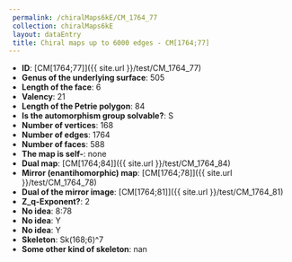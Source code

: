 ```yaml
--- 
 permalink: /chiralMaps6kE/CM_1764_77 
 collection: chiralMaps6kE
 layout: dataEntry
 title: Chiral maps up to 6000 edges - CM[1764;77]
---
```


- **ID**: [CM[1764;77]]({{ site.url }}/test/CM_1764_77)
- **Genus of the underlying surface**: 505
- **Length of the face**: 6
- **Valency**: 21
- **Length of the Petrie polygon**: 84
- **Is the automorphism group solvable?**: S
- **Number of vertices**: 168
- **Number of edges**: 1764
- **Number of faces**: 588
- **The map is self-**: none
- **Dual map**: [CM[1764;84]]({{ site.url }}/test/CM_1764_84)
- **Mirror (enantihomorphic) map**: [CM[1764;78]]({{ site.url }}/test/CM_1764_78)
- **Dual of the mirror image**: [CM[1764;81]]({{ site.url }}/test/CM_1764_81)
- **Z_q-Exponent?**: 2
- **No idea**:  8:78
- **No idea**: Y
- **No idea**: Y
- **Skeleton**: Sk(168;6)^7
- **Some other kind of skeleton**: nan

